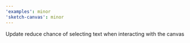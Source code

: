 ```yaml
---
'examples': minor
'sketch-canvas': minor
---
```


Update reduce chance of selecting text when interacting with the canvas
